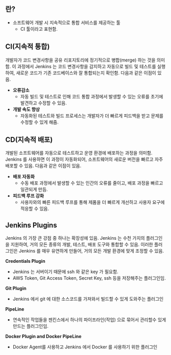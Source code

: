 
## 란?

* 소프트웨어 개발 시 지속적으로 통합 서비스를 제공하는 툴
	* CI 툴이라고 표현함.


## CI(지속적 통합)

개발자가 코드 변경사항을 공유 리포지토리에 정기적으로 병합(merge) 하는 것을 의미함. 이 과정에서 Jenkins 는 코드 변경사항을 감지하고 자동으로 빌드 및 테스트를 실행하여, 새로운 코드가 기존 코드베이스와 잘 통합되는지 확인함. 다음과 같은 이점이 있음.

* **오류감소**
	* 자동 빌드 및 테스트로 인해 코드 통합 과정에서 발생할 수 있는 오류를 초기에 발견하고 수정할 수 있음.
* **개발 속도 향상**
	* 자동화된 테스트와 빌드 프로세스는 개발자가 더 빠르게 피드백을 받고 문제를 수정할 수 있게 해줌.


## CD(지속적 배포)

개발된 소프트웨어를 자동으로 테스트하고 운영 환경에 배포하는 과정을 의미함. Jenkins 를 사용하면 이 과정이 자동화되어, 소프트웨어의 새로운 버전을 빠르고 자주 배포할 수 있음. 다음과 같은 이점이 있음.

* **배포 자동화**
	* 수동 배포 과정에서 발생할 수 있는 인간의 오류를 줄이고, 배포 과정을 빠르고 일관되게 만듬.
* **피드백 루프 강화**
	* 사용자와의 빠른 피드백 루프를 통해 제품을 더 빠르게 개선하고 사용자 요구에 적응할 수 있음.



## Jenkins Plugins

Jenkins 의 가장 큰 강점 중 하나는 확장성에 있음. Jenkins 는 수천 가지의 플러그인을 지원하여, 거의 모든 종류의 개발, 테스트, 배포 도구와 통합할 수 있음. 이러한 플러그인은 Jenkins 를 매우 유연하게 만들어, 거의 모든 개발 환경에 맞게 조정할 수 있음.


**Credentials Plugin**
* Jenkins 는 서버이기 때문에 ssh 와 같은 key 가 필요함.
* AWS Token, Git Access Token, Secret Key, ssh 등을 저장해주는 플러그인임.

**Git Plugin**
* Jenkins 에서 git 에 대한 소스코드를 가져와서 빌드할 수 있게 도와주는 플러그인

**PipeLine**
* 연속적인 작업들을 젠킨스에서 하나의 파이프라인(작업) 으로 묶어서 관리할수 있게 만드는 플러그인임.

**Docker Plugin and Docker PipeLine**
* Docker Agent를 사용하고 Jenkins 에서 Docker 를 사용하기 위한 플러그인

